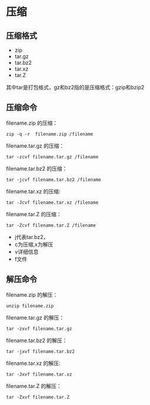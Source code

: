 # 压缩

## 压缩格式

* zip 
* tar.gz
* tar.bz2
* tar.xz
* tar.Z

其中tar是打包格式，gz和bz2指的是压缩格式：gzip和bzip2


## 压缩命令
filename.zip 的压缩：

```
zip -q -r  filename.zip /filename
```

filename.tar.gz 的压缩：

```
tar -zcvf filename.tar.gz /filename
```

filename.tar.bz2 的压缩：

```
tar -jcvf filename.tar.bz2 /filename
```

filename.tar.xz 的压缩:

```
tar -Jcvf filename.tar.xz /filename
```

filename.tar.Z 的压缩：
```
tar -Zcvf filename.tar.Z /filename
```
* j代表tar.bz2，
* c为压缩,x为解压
* v详细信息
* f文件

## 解压命令

filename.zip 的解压：

```
unzip filename.zip
```

filename.tar.gz 的解压：

```
tar -zxvf filename.tar.gz
```

filename.tar.bz2 的解压：

```
tar -jxvf filename.tar.bz2
```

filename.tar.xz 的解压:

```
tar -Jxvf filename.tar.xz
```

filename.tar.Z 的解压：
```
tar -Zxvf filename.tar.Z
```

